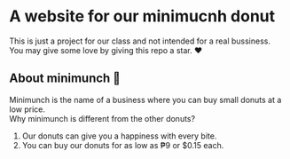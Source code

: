 # A website for our minimucnh donut
This is just a project for our class and not intended for a real bussiness.\
You may give some love by giving this repo a star. ❤️
## About minimunch 🥯
Minimunch is the name of a business where you can buy small donuts at a low price.\
Why minimunch is different from the other donuts?
1. Our donuts can give you a happiness with every bite.
2. You can buy our donuts for as low as ₱9 or $0.15 each.

